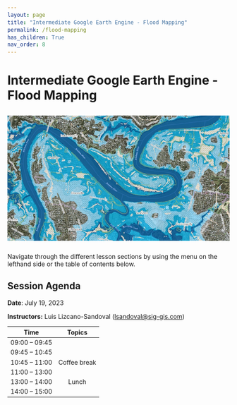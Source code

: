 ```yaml
---
layout: page
title: "Intermediate Google Earth Engine - Flood Mapping"
permalink: /flood-mapping
has_children: True
nav_order: 8
---
```


# Intermediate Google Earth Engine - Flood Mapping

<p align="center">
<img src="../images/flood/floodMap.jpg" vspace="10" width="600">
</p>

Navigate through the different lesson sections by using the menu on the lefthand side or the table of contents below.

## Session Agenda

**Date**: July 19, 2023

**Instructors:** Luis Lizcano-Sandoval (lsandoval@sig-gis.com)


|      Time     |                                Topics                               |
|:-------------:|:-------------------------------------------------------------------:|
| 09:00 – 09:45 |                         |
| 09:45 – 10:45 |                                       |
| 10:45 – 11:00 |                             Coffee break                            |
| 11:00 – 13:00 |             |
| 13:00 – 14:00 |                                Lunch                                |
| 14:00 – 15:00 |                                                  |


